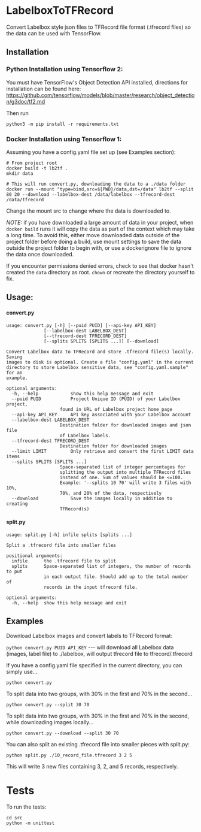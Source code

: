 # LabelboxToTFRecord
Convert Labelbox style json files to TFRecord file format (.tfrecord files) so the data can be used with TensorFlow.

## Installation

### Python Installation using Tensorflow 2:
You must have TensorFlow's Object Detection API installed, directions for installation can be found here: https://github.com/tensorflow/models/blob/master/research/object_detection/g3doc/tf2.md

Then run

`python3 -m pip install -r requirements.txt`

### Docker Installation using Tensorflow 1:

Assuming you have a config.yaml file set up (see Examples section):

```
# From project root
docker build -t lb2tf .
mkdir data

# This will run convert.py, downloading the data to a ./data folder
docker run --mount "type=bind,src=${PWD}/data,dst=/data" lb2tf --split 80 20 --download --labelbox-dest /data/labelbox --tfrecord-dest /data/tfrecord
```
Change the mount src to change where the data is downloaded to.

*NOTE:* if you have downloaded a large amount of data in your project, when `docker build` runs it will copy the data as part of the context which may take a long time. To avoid this, either move downloaded data outside of the project folder before doing a build, use mount settings to save the data outside the project folder to begin with, or use a dockerignore file to ignore the data once downloaded.

If you encounter permissions denied errors, check to see that docker hasn't created the `data` directory as root. `chown` or recreate the directory yourself to fix.

## Usage:

#### convert.py

    usage: convert.py [-h] [--puid PUID] [--api-key API_KEY]
                  [--labelbox-dest LABELBOX_DEST]
                  [--tfrecord-dest TFRECORD_DEST]
                  [--splits SPLITS [SPLITS ...]] [--download]

    Convert Labelbox data to TFRecord and store .tfrecord file(s) locally. Saving
    images to disk is optional. Create a file "config.yaml" in the current
    directory to store Labelbox sensitive data, see "config.yaml.sample" for an
    example.

    optional arguments:
      -h, --help            show this help message and exit
      --puid PUID           Project Unique ID (PUID) of your Labelbox project,
                        found in URL of Labelbox project home page
      --api-key API_KEY     API key associated with your Labelbox account
      --labelbox-dest LABELBOX_DEST
                        Destination folder for downloaded images and json file
                        of Labelbox labels.
      --tfrecord-dest TFRECORD_DEST
                        Destination folder for downloaded images
      --limit LIMIT         Only retrieve and convert the first LIMIT data items
      --splits SPLITS [SPLITS ...]
                        Space-separated list of integer percentages for
                        splitting the output into multiple TFRecord files
                        instead of one. Sum of values should be <=100.
                        Example: '--splits 10 70' will write 3 files with 10%,
                        70%, and 20% of the data, respectively
      --download            Save the images locally in addition to creating
                        TFRecord(s)

#### split.py

    usage: split.py [-h] infile splits [splits ...]

    Split a .tfrecord file into smaller files

    positional arguments:
      infile      the .tfrecord file to split
      splits      Space-separated list of integers, the number of records to put
                  in each output file. Should add up to the total number of
                  records in the input tfrecord file.

    optional arguments:
      -h, --help  show this help message and exit


## Examples

Download Labelbox images and convert labels to TFRecord format:

`python convert.py PUID API_KEY`      ---     will download all Labelbox data (images, label file) to ./labelbox, will output tfrecord file to tfrecord/<PUID>.tfrecord
  
If you have a config.yaml file specified in the current directory, you can simply use...

`python convert.py`

To split data into two groups, with 30% in the first and 70% in the second...

`python convert.py --split 30 70`

To split data into two groups, with 30% in the first and 70% in the second, while downloading images locally...

`python convert.py --download --split 30 70`

You can also split an existing .tfrecord file into smaller pieces with split.py:

`python split.py ./10_record_file.tfrecord 3 2 5`

This will write 3 new files containing 3, 2, and 5 records, respectively.

# Tests

To run the tests:

```
cd src
python -m unittest
```
